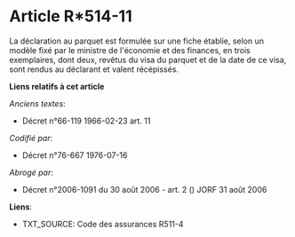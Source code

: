 # Article R*514-11

La déclaration au parquet est formulée sur une fiche établie, selon un modèle fixé par le ministre de l'économie et des
finances, en trois exemplaires, dont deux, revêtus du visa du parquet et de la date de ce visa, sont rendus au déclarant et
valent récépissés.

**Liens relatifs à cet article**

_Anciens textes_:

  - Décret n°66-119 1966-02-23 art. 11

_Codifié par_:

  - Décret n°76-667 1976-07-16

_Abrogé par_:

  - Décret n°2006-1091 du 30 août 2006 - art. 2 () JORF 31 août 2006

**Liens**:

  - TXT_SOURCE: Code des assurances R511-4
